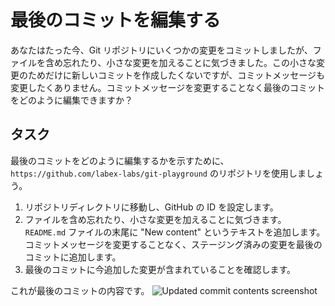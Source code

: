 # 最後のコミットを編集する

あなたはたった今、Git リポジトリにいくつかの変更をコミットしましたが、ファイルを含め忘れたり、小さな変更を加えることに気づきました。この小さな変更のためだけに新しいコミットを作成したくないですが、コミットメッセージも変更したくありません。コミットメッセージを変更することなく最後のコミットをどのように編集できますか？

## タスク

最後のコミットをどのように編集するかを示すために、`https://github.com/labex-labs/git-playground` のリポジトリを使用しましょう。

1. リポジトリディレクトリに移動し、GitHub の ID を設定します。
2. ファイルを含め忘れたり、小さな変更を加えることに気づきます。`README.md` ファイルの末尾に "New content" というテキストを追加します。コミットメッセージを変更することなく、ステージング済みの変更を最後のコミットに追加します。
3. 最後のコミットに今追加した変更が含まれていることを確認します。

これが最後のコミットの内容です。
![Updated commit contents screenshot](../assets/challenge-update-commit-contents.png)
